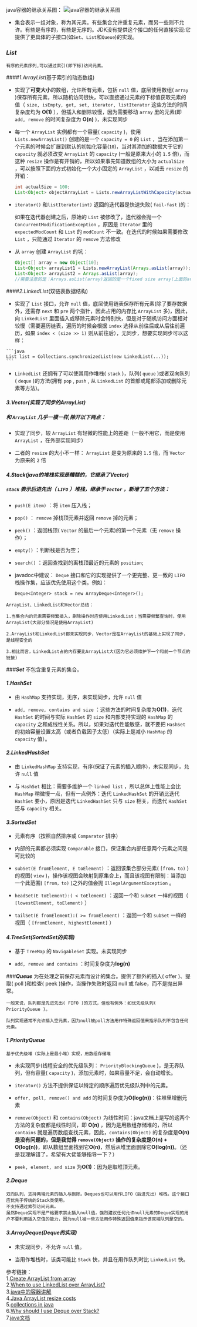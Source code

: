 java容器的继承关系图：
![java容器的继承关系图](https://img-blog.csdn.net/20180507211055313?watermark/2/text/aHR0cHM6Ly9ibG9nLmNzZG4ubmV0L2hhaWh1aV95YW5n/font/5a6L5L2T/fontsize/400/fill/I0JBQkFCMA==/dissolve/70)

- 集合表示一组对象，称为其元素。有些集合允许重复元素，而另一些则不允许。有些是有序的，有些是无序的。JDK没有提供这个接口的任何直接实现:它提供了更具体的子接口(如`Set`、`List`和`Queue`)的实现。

### ***List***
	有序的元素序列,可以通过索引(即下标)访问元素。
####*1.ArrayList*(基于索引的动态数组)
	
	
- 实现了**可变大小**的数组，允许所有元素，包括 `null` 值，底层使用数组( `array` )保存所有元素，所以随机访问很快，可以直接通过元素的下标值获取元素的值（ `size, isEmpty, get, set, iterator, listIterator` 这些方法的时间复杂度均为 **O(1)** ），但插入和删除较慢，因为需要移动 `array` 里的元素(即 `add, remove` 的时间复杂度为 **O(n)** )，未实现同步


- 每一个 `ArrayList` 实例都有一个容量( `capacity` )，使用 `Lists.newArrayList()` 创建的是一个 `capacity = 0` 的 `List` ，当在添加第一个元素的时候会扩展到默认的初始化容量(`10`)，当对其添加的数据大于它的 `capacity` 就必须改变 `ArrayList` 的 `capacity` (一般是原来大小的 `1.5` 倍)，而这种 `resize` 操作是有开销的，所以如果事先知道数组的大小为 `actualSize` ，可以按照下面的方式初始化一个大小固定的 `ArrayList` ，以减去 `resize` 的开销：

	```java
	int actualSize = 100;
	List<Object> objectArrayList = Lists.newArrayListWithCapacity(actualSize);
	```

- `iterator()` 和`listIterator(int)` 返回的迭代器是快速失败( `fail-fast` )的：

	如果在迭代器创建之后，原始的 `List` 被修改了，迭代器会抛一个 `ConcurrentModificationException` ，原因是 `Iterator` 里的 `expectedModCount` 和 `List` 的 `modCount` 不一致。在迭代的时候如果需要修改 `List` ，只能通过 `Iterator` 的 `remove` 方法修改


- 从 `array` 创建 `ArrayList` 的坑：

	```java
	Object[] array = new Object[10];
	List<Object> arrayList1 = Lists.newArrayList(Arrays.asList(array));
	List<Object> arrayList2 = Arrays.asList(array);
	//需要注意的是：Arrays.asList(array)返回的是一个fixed size array(上面的arrayList2)，如果不用Lists.newArrayList(Arrays.asList(array))(上面的arrayList2)包装起来的话，对它进行add或remove操作就会报java.lang.UnsupportedOperationException
	```

       
####*2.LinkedList*(双链表数据结构)  

   - 实现了 `List` 接口，允许 `null` 值，底层使用链表保存所有元素(除了要存数据外，还需存 `next` 和 `pre` 两个指针，因此占用的内存比 `ArrayList` 多)，因此，向 `LinkedList` 里面插入或移除元素时会特别快，但是对于随机访问方面相对较慢（需要遍历链表，遍历的时候会根据 `index` 选择从前往后或从后往前遍历，如果 `index < (size >> 1)` 则从前往后），无同步，想要实现同步可以这样：

	```java
	List list = Collections.synchronizedList(new LinkedList(...)); 
	```

   -  `LinkedList` 还拥有了可以使其用作堆栈( `stack` )，队列( `queue` )或者双向队列( `deque` )的方法(拥有 `pop` ,  `push` , 从 `LinkedList` 的首部或尾部添加或删除元素等方法)。
   
####	*3.Vector(实现了同步的ArrayList)*         

##### 和 `ArrayList` 几乎一模一样,除开以下两点：
   - 实现了同步，较 `ArrayList` 有轻微的性能上的差距（一般不用它，而是使用 `ArrayList` ，在外部实现同步）

   - 二者的 `resize` 的大小不一样： `ArrayList` 是变为原来的 `1.5` 倍，而 `Vector` 为原来的 `2` 倍

####	*4.Stack(java的堆栈实现是糟糕的，它继承了Vector)*    
#####  `stack` 表示后进先出（ `LIFO` ）堆栈，继承于 `Vector` ，新增了五个方法： 
- `push(E item)` ：将 `item` 压入栈； 
- `pop()` ： `remove` 掉栈顶元素并返回 `remove` 掉的元素； 
- `peek()` ：返回栈顶( `Vector` 的最后一个元素)的第一个元素（无 `remove` 操作）； 
- `empty()` ：判断栈是否为空； 
- `search()` ：返回查找到的离栈顶最近的元素的 `position`;
	
- javadoc中建议： `Deque` 接口和它的实现提供了一个更完整、更一致的 `LIFO` 栈操作集，应该优先使用这个类。例如：


	`Deque<Integer> stack = new ArrayDeque<Integer>();`

```
ArrayList、LinkedList和Vector总结：

1.当集合内的元素需要频繁插入，删除操作时应使用LinkedList；当需要频繁查询时，使用ArrayList(大部分情况是使用ArrayList)

2.ArrayList和LinkedList都未实现同步，Vector是在ArrayList的基础上实现了同步，是线程安全的

3.相比而言，LinkedList占的内存要比ArrayList大(因为它必须维护下一个和前一个节点的链接)
```

###***Set***
	不包含重复元素的集合。

####	*1.HashSet*         

- 由 `HashMap` 支持实现，无序，未实现同步，允许 `null` 值

-  `add, remove, contains and size` ：这些方法的时间复杂度为**O(1)**，迭代 `HashSet` 的时间与实际 `HashSet` 的 `size` 和内部支持实现的 `HashMap` 的 `capacity` 之和成线性关系。所以，如果对迭代性能敏感，就不要把 `HashSet` 的初始容量设置太高（或者负载因子太低）（实际上是减小 `HashMap` 的 `capacity` 值）。

####	*2.LinkedHashSet*      

- 由 `LinkedHashMap` 支持实现，有序(保证了元素的插入顺序)，未实现同步，允许 `null` 值

- 与 `HashSet` 相比：需要多维护一个 `linked list` ，所以总体上性能上会比 `HashMap` 稍微慢一点，但有一点例外：迭代 `LinkedHashSet` 的开销比迭代 `HashSet` 要小，原因是迭代 `LinkedHashSet` 只与 `size` 相关，而迭代 `HashSet` 还与 `capacity` 相关。

####	*3.SortedSet*  

- 元素有序（按照自然排序或 `Comparator` 排序）

- 内部的元素都必须实现 `Comparable` 接口，保证集合内部任意两个元素之间是可比较的

-  `subSet(E fromElement, E toElement)` ：返回该集合部分元素( `[from，to)` )的视图( `view` )，操作该视图会映射到原集合上，而且该视图有限制：当添加一个此范围( `[from，to)` )之外的值会抛 `IllegalArgumentException` 。

-  `headSet(E toElement):( < toElement)` ：返回一个和 `subSet` 一样的视图（ `[lowestElement, toElement)` ）

-  `tailSet(E fromElement):( >= fromElement)` ：返回一个和 `subSet` 一样的视图（ `[fromElement, highestElement]` ）
       
####	*4.TreeSet(SortedSet的实现)*   

- 基于 `TreeMap` 的 `NavigableSet` 实现。未实现同步

-  `add, remove and contains` ：时间复杂度为**log(n)**

###***Queue***
	为在处理之前保存元素而设计的集合。提供了额外的插入( offer )、提取( poll )和检查( peek )操作，当操作失败时返回 null 或 false，而不是抛出异常。
	
	一般来说，队列都是先进先出( FIFO )的方式，但也有例外：如优先级队列( PriorityQueue )。
	
	队列实现通常不允许插入空元素，因为null被poll方法用作特殊返回值来指示队列不包含任何元素。

####	*1.PriorityQueue*         
	基于优先级堆（实际上是最小堆）实现，用数组存储堆

- 未实现同步(线程安全的优先级队列： `PriorityBlockingQueue` )，是无界队列，但有容量( `capacity` )，添加元素时，如果容量不足，会自动增长。

-  `iterator()` 方法不提供保证以特定的顺序遍历优先级队列中的元素。

-  `offer, poll, remove() and add` 的时间复杂度为**O(log(n))**：往堆里增删元素

- `remove(Object)` 和 `contains(Object)` 为线性时间：java文档上是写的这两个方法的复杂度都是线性时间，即 **O(n)** ，因为是用数组存储堆的，所以 `contains` 就是遍历数组查找元素，因此，`contains(Object)` 的复杂度是**O(n)**是没有问题的，但是我觉得 `remove(Object)` 操作的复杂度是**O(n) + O(log(n))**，即从数组里面找到它**O(n)**，然后从堆里面删除它**O(log(n))**。（还是我理解错了，希望有大佬能够指导一下？）

- `peek, element, and size` 为**O(1)**：因为是取堆顶元素。

####	*2.Deque*         
	双向队列，支持两端元素的插入与删除。Deques也可以用作LIFO（后进先出）堆栈。这个接口应优先于传统的Stack类使用。
	不支持通过索引访问元素。
	虽然Deque实现不是严格要求禁止插入null值，强烈建议任何允许null元素的Deque实现的用户不要利用插入空值的能力，因为null被一些方法用作特殊返回值来指示该双端队列是空的。
####	*3.ArrayDeque(Deque的实现)*         

- 未实现同步，不允许 `null` 值。

- 当用作堆栈时，该类可能比 `Stack` 快，并且在用作队列时比 `LinkedList` 快。

参考链接：			
1.[Create ArrayList from array](http://stackoverflow.com/questions/157944/create-arraylist-from-array)			
2.[When to use LinkedList over ArrayList?](http://stackoverflow.com/questions/322715/when-to-use-linkedlist-over-arraylist#comment22926624_7671021)			
3.[java中的容器讲解](http://blog.csdn.net/wwww1988600/article/details/8646191)    
4.[Java ArrayList resize costs](https://codinginthetrenches.com/2014/09/10/java-arraylist-resize-costs/)    
5.[collections in java](https://www.javatpoint.com/collections-in-java)   
6.[Why should I use Deque over Stack?
](https://stackoverflow.com/questions/12524826/why-should-i-use-deque-over-stack)      
7.[java文档](https://docs.oracle.com/)